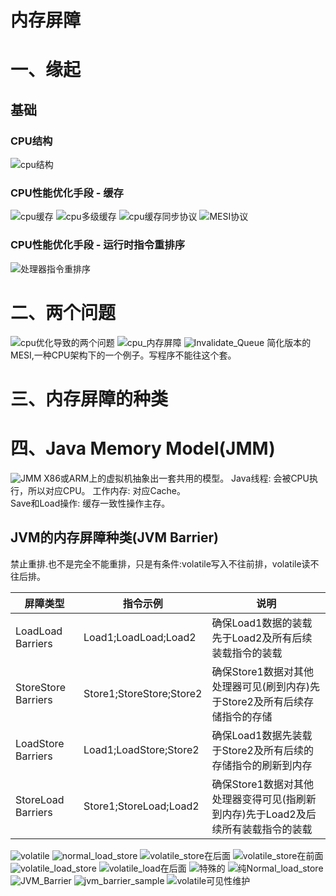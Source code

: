 # 内存屏障

# 一、缘起
## 基础
### CPU结构
![cpu结构](../img/cpu结构.png)
### CPU性能优化手段 - 缓存
![cpu缓存](../img/cpu_缓存.jpg)
![cpu多级缓存](../img/cpu_多级缓存.jpg)
![cpu缓存同步协议](../img/cpu_缓存同步协议.jpg)
![MESI协议](../img/MESI协议.png)
### CPU性能优化手段 - 运行时指令重排序
![处理器指令重排序](../img/cpu_指令重排序.jpg)

# 二、两个问题
![cpu优化导致的两个问题](../img/cpu_优化导致的两个问题.png)
![cpu_内存屏障](../img/cpu_内存屏障.png)
![Invalidate_Queue](../img/Invalidate_Queue.png)
简化版本的MESI,一种CPU架构下的一个例子。写程序不能往这个套。

# 三、内存屏障的种类


# 四、Java Memory Model(JMM)
![JMM](../img/JMM.png)
X86或ARM上的虚拟机抽象出一套共用的模型。
Java线程: 会被CPU执行，所以对应CPU。
工作内存: 对应Cache。  
Save和Load操作: 缓存一致性操作主存。

## JVM的内存屏障种类(JVM Barrier)

禁止重排.也不是完全不能重排，只是有条件:volatile写入不往前排，volatile读不往后排。

|屏障类型|指令示例|说明|
|----|----|----|
|LoadLoad Barriers|Load1;LoadLoad;Load2|确保Load1数据的装载先于Load2及所有后续装载指令的装载|
|StoreStore Barriers|Store1;StoreStore;Store2|确保Store1数据对其他处理器可见(刷到内存)先于Store2及所有后续存储指令的存储|
|LoadStore Barriers|Load1;LoadStore;Store2|确保Load1数据先装载于Store2及所有后续的存储指令的刷新到内存|
|StoreLoad Barriers|Store1;StoreLoad;Load2|确保Store1数据对其他处理器变得可见(指刷新到内存)先于Load2及后续所有装载指令的装载|

![volatile](../img/volatile.png)
![normal_load_store](../img/normal_load_store.png)
![volatile_store在后面](../img/volatile_store在后面.png)
![volatile_store在前面](../img/volatile_store在前面.png)
![volatile_load_store](../img/volatile_load_store.png)
![volatile_load在后面](../img/volatile_load在后面.png)
![特殊的](../img/特殊的.png)
![纯Normal_load_store](../img/纯Normal_load_store.png)
![JVM_Barrier](../img/JVM_Barrier.png)
![jvm_barrier_sample](../img/jvm_barrier_sample.png)
![volatile可见性维护](../img/volatile可见性维护.png)

